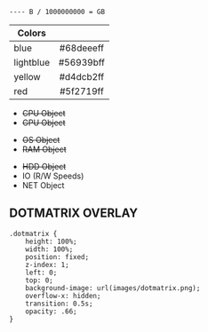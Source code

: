 ```
---- B / 1000000000 = GB   
```
| Colors        | |
| ------------- |:-------------:|
| blue | #68deeeff |
| lightblue | #56939bff |
| yellow | #d4dcb2ff |
| red | #5f2719ff |

* ~~CPU Object~~
* ~~GPU Object~~
+ ~~OS Object~~
+ ~~RAM Object~~
* ~~HDD Object~~
* IO (R/W Speeds)
* NET Object


DOTMATRIX OVERLAY
-------------
```
.dotmatrix {
    height: 100%;
    width: 100%;
    position: fixed;
    z-index: 1;
    left: 0;
    top: 0;
    background-image: url(images/dotmatrix.png);
    overflow-x: hidden;
    transition: 0.5s;
    opacity: .66;
}
```

